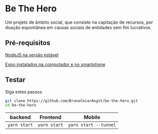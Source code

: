 # Be The Hero

Um projeto de âmbito social, que consiste na capitação de recursos, por doação espontânea em causas sociais de entidades sem fim lucrativos.

## Pré-requisitos

[NodeJS na versão estável](https://nodejs.org/en/download/package-manager/)

[Expo instalados na computador e no smartphone](https://expo.io/tools)

## Testar

Siga estes passos

```bash
git clone https://github.com/BrunoCesarAngst/be-the-hero.git
cd be-the-hero
```

|backend             |Frontend            |Mobile                       |
|:------------------:|:------------------:|:---------------------------:|
| ```yarn start``` | ```yarn start``` | ```yarn start --tunnel``` |
